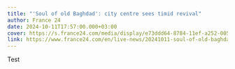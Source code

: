 ```yaml
---
title: "'Soul of old Baghdad': city centre sees timid revival"
author: France 24
date: 2024-10-11T17:57:00.000+03:00
cover: https://s.france24.com/media/display/e73ddd64-8784-11ef-a252-005056bfb2b6/w:980/74d1d914d92c84564dbaf5927de1b732d7d159ef.jpg
link: https://www.france24.com/en/live-news/20241011-soul-of-old-baghdad-city-centre-sees-timid-revival
---
```

Test
